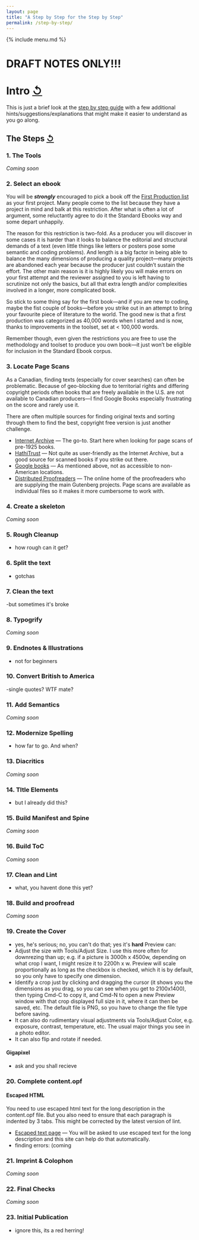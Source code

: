 ```yaml
---
layout: page
title: "A Step by Step for the Step by Step"
permalink: /step-by-step/
---
```


{% include menu.md %}

# DRAFT NOTES ONLY!!!

# <a id="step_by_step"></a>Intro [↺](#toc)
This is just a brief look at the [step by step guide](https://standardebooks.org/contribute/producing-an-ebook-step-by-step) with a few additional hints/suggestions/explanations that might make it easier to understand as you go along.

## <a id="the_steps"></a>The Steps [↺](#toc)



### 1. The Tools
*Coming soon*



### 2. Select an ebook

You will be ***strongly*** encouraged to pick a book off the [First Production list](https://standardebooks.org/contribute/wanted-ebooks) as your first project. Many people come to the list because they have a project in mind and balk at this restriction. After what is often a lot of argument, some reluctantly agree to do it the Standard Ebooks way and some depart unhappily. 

The reason for this restriction is two-fold. As a producer you will discover in some cases it is harder than it looks to balance the editorial and structural demands of a text (even little things like letters or posters pose some semantic and coding problems). And length is a big factor in being able to balance the many dimensions of producing a quality project—many projects are abandoned each year because the producer just couldn’t sustain the effort. The other main reason is it is highly likely you will make errors on your first attempt and the reviewer assigned to you is left having to scrutinize not only the basics, but all that extra length and/or complexities involved in a longer, more complicated book.

So stick to some thing say for the first book—and if you are new to coding, maybe the fist couple of books—before you strike out in an attempt to bring your favourite piece of literature to the world. The good new is that a first production was categorized as 40,000 words when I started and is now, thanks to improvements in the toolset, set at < 100,000 words.

Remember though, even given the restrictions you are free to use the methodology and toolset to produce you own book—it just won’t be eligible for inclusion in the Standard Ebook corpus.



### 3. Locate Page Scans

As a Canadian, finding texts (especially for cover searches) can often be problematic. Because of geo-blocking due to territorial rights and differing copyright periods often books that are freely available in the U.S. are not available to Canadian producers—I find Google Books especially frustrating on the score and rarely use it. 

There are often multiple sources for finding original texts and sorting through them to find the best, copyright free version is just another challenge.

- [Internet Archive](https://archive.org/) — The go-to. Start here when looking for page scans of pre-1925 books.
- [HathiTrust](https://www.hathitrust.org/) — Not quite as user-friendly as the Internet Archive, but a good source for scanned books if you strike out there.
- [Google books](https://books.google.com/) — As mentioned above, not as accessible to non-American locations.
- [Distributed Proofreaders](https://www.pgdp.org/ols/index.php) — The online home of the proofreaders who are supplying the main Gutenberg projects. Page scans are available as individual files so it makes it more cumbersome to work with.



### 4. Create a skeleton
*Coming soon*



### 5. Rough Cleanup
- how rough can it get?



### 6. Split the text
- gotchas



### 7. Clean the text
-but sometimes it's broke


### 8. Typogrify
*Coming soon*



### 9. Endnotes & Illustrations
- not for beginners


### 10. Convert British to America
-single quotes? WTF mate?


### 11. Add Semantics
*Coming soon*


### 12. Modernize Spelling
- how far to go. And when?


### 13. Diacritics
*Coming soon*


### 14. TItle Elements
- but I already did this?


### 15. Build Manifest and Spine
*Coming soon*


### 16. Build ToC
*Coming soon*


### 17. Clean and Lint
- what, you havent done this yet?


### 18. Build and proofread
*Coming soon*


### 19. Create the Cover
- yes, he's serious; no, you can't do that; yes it's **hard**
Preview can:
- Adjust the size with Tools/Adjust Size. I use this more often for downrezing than up; e.g. if a picture is 3000h x 4500w, depending on what crop I want, I might resize it to 2200h x <whatever that would turn out to be>w. Preview will scale proportionally as long as the checkbox is checked, which it is by default, so you only have to specify one dimension.
- Identify a crop just by clicking and dragging the cursor (it shows you the dimensions as you drag, so you can see when you get to 2100x1400), then typing Cmd-C to copy it, and Cmd-N to open a new Preview window with that crop displayed full size in it, where it can then be saved, etc. The default file is PNG, so you have to change the file type before saving.
- It can also do rudimentary visual adjustments via Tools/Adjust Color, e.g. exposure, contrast, temperature, etc. The usual major things you see in a photo editor.
- It can also flip and rotate if needed.

#### Gigapixel
- ask and you shall recieve

### 20. Complete content.opf

#### Escaped HTML
You need to use escaped html text for the long description in the content.opf file. But you also need to ensure that each paragraph is indented by 3 tabs. This might be corrected by the latest version of lint.
- [Escaped text page](https://www.freeformatter.com/xml-escape.html) — You will be asked to use escaped text for the long description and this site can help do that automatically.
- finding errors: (coming


### 21. Imprint & Colophon

*Coming soon*

### 22. Final Checks
*Coming soon*


### 23. Initial Publication
- ignore this, its a red herring!




